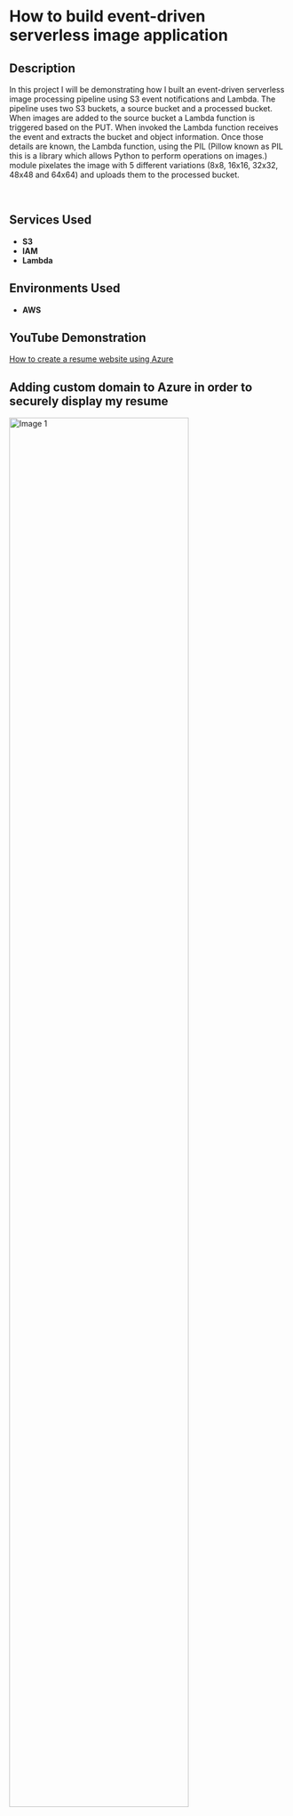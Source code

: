 <h1>How to build event-driven serverless image application</h1>

<h2>Description</h2>

In this project I will be demonstrating how I built an event-driven serverless image processing pipeline using S3 event notifications and Lambda. The pipeline uses two S3 buckets, a source bucket and a processed bucket. When images are added to the source bucket a Lambda function is triggered based on the PUT. When invoked the Lambda function receives the event and extracts the bucket and object information. Once those details are known, the Lambda function, using the PIL (Pillow known as PIL this is a library which allows Python to perform operations on images.) module pixelates the image with 5 different variations (8x8, 16x16, 32x32, 48x48 and 64x64) and uploads them to the processed bucket. 

<br />


<h2>Services Used</h2>

- <b>S3</b>
- <b>IAM</b> 
- <b>Lambda</b> 

<h2>Environments Used </h2>

- <b>AWS</b>

<h2>YouTube Demonstration </h2>

[How to create a resume website using Azure](https://github.com/ezrahall1/azure-static-resume-website)

<h2>Adding custom domain to Azure in order to securely display my resume</h2>

<img src="https://i.imgur.com/I5H9LqQ.png" height="80%" width="80%" alt="Image 1"/>

</p>
